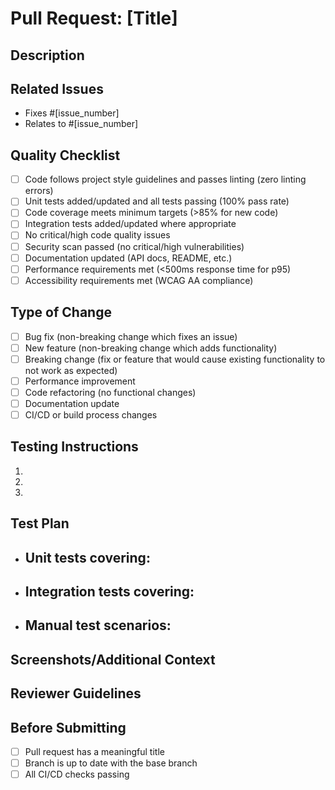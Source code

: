 # Pull Request: [Title]

## Description
<!-- Provide a clear and concise description of the changes made in this PR -->

## Related Issues
<!-- Link the issues this PR addresses or is related to -->
- Fixes #[issue_number]
- Relates to #[issue_number]

## Quality Checklist
<!-- Mark completed items with an [x] -->
- [ ] Code follows project style guidelines and passes linting (zero linting errors)
- [ ] Unit tests added/updated and all tests passing (100% pass rate)
- [ ] Code coverage meets minimum targets (>85% for new code)
- [ ] Integration tests added/updated where appropriate
- [ ] No critical/high code quality issues
- [ ] Security scan passed (no critical/high vulnerabilities)
- [ ] Documentation updated (API docs, README, etc.)
- [ ] Performance requirements met (<500ms response time for p95)
- [ ] Accessibility requirements met (WCAG AA compliance)

## Type of Change
<!-- Mark the type(s) of change this PR introduces -->
- [ ] Bug fix (non-breaking change which fixes an issue)
- [ ] New feature (non-breaking change which adds functionality)
- [ ] Breaking change (fix or feature that would cause existing functionality to not work as expected)
- [ ] Performance improvement
- [ ] Code refactoring (no functional changes)
- [ ] Documentation update
- [ ] CI/CD or build process changes

## Testing Instructions
<!-- Provide detailed instructions to test these changes -->
1. 
2. 
3. 

## Test Plan
<!-- Describe the test plan that validates these changes -->
- Unit tests covering:
  - 
- Integration tests covering:
  - 
- Manual test scenarios:
  - 

## Screenshots/Additional Context
<!-- If applicable, add screenshots or additional context to help explain your changes -->

## Reviewer Guidelines
<!-- Any specific areas you'd like reviewers to focus on or questions you have -->

## Before Submitting
- [ ] Pull request has a meaningful title
- [ ] Branch is up to date with the base branch
- [ ] All CI/CD checks passing